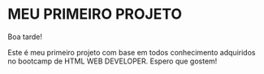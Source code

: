 # MEU PRIMEIRO PROJETO #

Boa tarde! 

Este é  meu primeiro projeto com base em todos conhecimento adquiridos no bootcamp de HTML WEB DEVELOPER. Espero que gostem! 